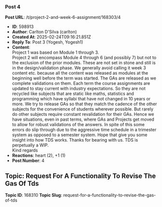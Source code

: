 ### Post 4
**Post URL**: /t/project-2-and-week-6-assignment/168303/4
- **ID**: 598913
- **Author**: Carlton D'Silva (carlton)
- **Created At**: 2025-02-24T09:16:21.851Z
- **Reply To**: Post 3 (Yogesh, Yogesh1)
- **Content**:  
  Project 1 was based on Module 1 through 3.<br>
Project 2 will encompass Module 4 through 6 (and possibly 7) but not to the exclusion of the prior modules. These are not set in stone and still is in the design/validation phase.
We generally avoid calling it week 3 content etc. because all the content was released as modules at the beginning well before the term was started.
The GAs are released as we complete validations on them. Each term the course assignments are updated to stay current with industry expectations. So they are not recycled like subjects that are static like maths, statistics and programming which have syllabi that have not changed in 10 years or more.
We try to release GAs so that they match the cadence of the other subjects for the convenience of students wherever possible. But rarely do other subjects require constant revalidation for their GAs.
Hence we have situations, even in past terms, where GAs and Projects get moved to allow for robust validations of the answers. In spite of this some errors do slip through due to the aggressive time schedule in a trimester system as opposed to a semester system.
Hope that give you some insight into how TDS works.
Thanks for bearing with us. TDS is perpetually a WIP.<br>
Kind regards
- **Reactions**: heart (2), +1 (1)
- **Post Number**: 4

## Topic: Request For A Functionality To Revise The Gas Of Tds
**Topic ID**: 168310
**Topic Slug**: request-for-a-functionality-to-revise-the-gas-of-tds

